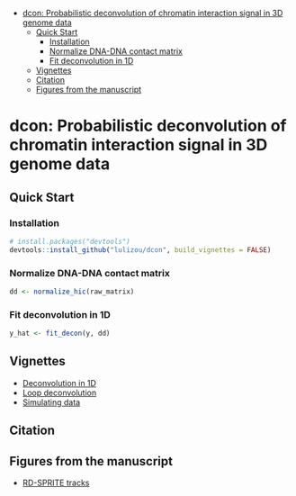 
-   <a
    href="#dcon-probabilistic-deconvolution-of-chromatin-interaction-signal-in-3d-genome-data"
    id="toc-dcon-probabilistic-deconvolution-of-chromatin-interaction-signal-in-3d-genome-data">dcon:
    Probabilistic deconvolution of chromatin interaction signal in 3D genome
    data</a>
    -   <a href="#quick-start" id="toc-quick-start">Quick Start</a>
        -   <a href="#installation" id="toc-installation">Installation</a>
        -   <a href="#normalize-dna-dna-contact-matrix"
            id="toc-normalize-dna-dna-contact-matrix">Normalize DNA-DNA contact
            matrix</a>
        -   <a href="#fit-deconvolution-in-1d" id="toc-fit-deconvolution-in-1d">Fit
            deconvolution in 1D</a>
    -   <a href="#vignettes" id="toc-vignettes">Vignettes</a>
    -   <a href="#citation" id="toc-citation">Citation</a>
    -   <a href="#figures-from-the-manuscript"
        id="toc-figures-from-the-manuscript">Figures from the manuscript</a>

# dcon: Probabilistic deconvolution of chromatin interaction signal in 3D genome data

## Quick Start

### Installation

``` r
# install.packages("devtools")
devtools::install_github("lulizou/dcon", build_vignettes = FALSE)
```

### Normalize DNA-DNA contact matrix

``` r
dd <- normalize_hic(raw_matrix)
```

### Fit deconvolution in 1D

``` r
y_hat <- fit_decon(y, dd)
```

## Vignettes

-   [Deconvolution in
    1D](https://github.com/lulizou/dcon/blob/main/vignettes/demo_1d.md)
-   [Loop
    deconvolution](https://github.com/lulizou/dcon/blob/main/vignettes/demo_2d.md)
-   [Simulating
    data](https://github.com/lulizou/dcon/blob/main/vignettes/simulations.md)

## Citation

## Figures from the manuscript

-   [RD-SPRITE
    tracks](https://github.com/lulizou/dcon/blob/main/vignettes/rdsprite_track_plots.md)
